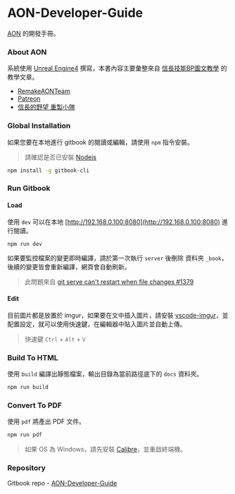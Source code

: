 # AON-Developer-Guide

[AON](https://github.com/RemakeAONTeam/AON) 的開發手冊。  

### About AON

系統使用 [Unreal Engine4](https://www.unrealengine.com) 撰寫，本書內容主要彙整來自 [信長技能BP圖文教學](https://hackmd.io/Z4AAeJrOQ2qHrEFuddUImw#%E6%96%B0%E5%A2%9E%E6%8A%80%E8%83%BD) 的教學文章。

- [RemakeAONTeam](https://github.com/RemakeAONTeam)
- [Patreon](https://www.patreon.com/nobu_game/posts)
- [信長的野望 重製小隊](https://www.facebook.com/Remake.AON/)



### Global Installation

如果您要在本地進行 gitbook 的閱讀或編輯，請使用 `npm` 指令安裝。  
> 請確認是否已安裝 [Nodejs](https://nodejs.org/en/)

```bash
npm install -g gitbook-cli
```

### Run Gitbook

#### Load

使用 `dev` 可以在本地 [http://192.168.0.100:8080](http://192.168.0.100:8080) 進行閱讀。
```bash
npm run dev
```

如果要監控檔案的變更即時編譯，請於第一次執行 `server` 後刪除 資料夾 `_book`，後續的變更皆會重新編譯，網頁會自動刷新。
> 此問題來自 [git serve can't restart when file changes #1379](https://github.com/GitbookIO/gitbook/issues/1379)    

#### Edit

目前圖片都是放置於 imgur，如果要在文中插入圖片，請安裝 [vscode-imgur](https://github.com/MaxfieldWalker/vscode-imgur)，並配置設定，就可以使用快速鍵，在編輯器中貼入圖片並自動上傳。

> 快速鍵 `Ctrl` + `Alt` + `V`

### Build To HTML

使用 `build` 編譯出靜態檔案，輸出目錄為當前路徑底下的 `docs` 資料夾。
```bash
npm run build
```

### Convert To PDF

使用 `pdf` 將產出 PDF 文件。
```bash
npm run pdf
```
> 如果 OS 為 Windows，請先安裝 [Calibre](https://calibre-ebook.com/download_windows)，並重啟終端機。

### Repository

Gitbook repo - [AON-Developer-Guide](https://github.com/explooosion/AON-Developer-Guide)
